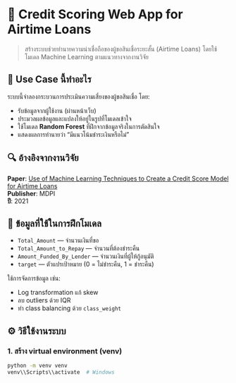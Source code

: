 # 🧠 Credit Scoring Web App for Airtime Loans

> สร้างระบบช่วยทำนายความน่าเชื่อถือของผู้ขอสินเชื่อระยะสั้น (Airtime Loans) โดยใช้โมเดล Machine Learning ตามแนวทางจากงานวิจัย

## 📌 Use Case นี้ทำอะไร
ระบบนี้จำลองกระบวนการประเมินความเสี่ยงของผู้ขอสินเชื่อ โดย:
- รับข้อมูลจากผู้ใช้งาน (ผ่านหน้าเว็บ)
- ประมวลผลข้อมูลและแปลงให้อยู่ในรูปที่โมเดลเข้าใจ
- ใช้โมเดล **Random Forest** ที่ฝึกจากข้อมูลจริงในการตัดสินใจ
- แสดงผลการทำนายว่า “มีแนวโน้มชำระเงินหรือไม่”

## 🔍 อ้างอิงจากงานวิจัย
**Paper**: [Use of Machine Learning Techniques to Create a Credit Score Model for Airtime Loans](https://www.mdpi.com/1911-8074/13/8/180)  
**Publisher**: MDPI  
**ปี**: 2021

## 🧾 ข้อมูลที่ใช้ในการฝึกโมเดล
- `Total_Amount` — จำนวนเงินที่ขอ
- `Total_Amount_to_Repay` — จำนวนที่ต้องชำระคืน
- `Amount_Funded_By_Lender` — จำนวนเงินที่ผู้ให้กู้อนุมัติ
- `target` — ตัวแปรเป้าหมาย (0 = ไม่ชำระคืน, 1 = ชำระคืน)

ใช้การจัดการข้อมูล เช่น:
- Log transformation แก้ skew
- ลบ outliers ด้วย IQR
- ทำ class balancing ด้วย `class_weight`

## ⚙️ วิธีใช้งานระบบ

### 1. สร้าง virtual environment (venv)
```bash
python -m venv venv
venv\\Scripts\\activate  # Windows
